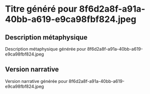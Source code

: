 # Titre généré pour 8f6d2a8f-a91a-40bb-a619-e9ca98fbf824.jpeg

## Description métaphysique
Description métaphysique générée pour 8f6d2a8f-a91a-40bb-a619-e9ca98fbf824.jpeg

## Version narrative
Version narrative générée pour 8f6d2a8f-a91a-40bb-a619-e9ca98fbf824.jpeg

